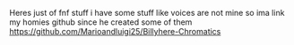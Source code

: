 Heres just of fnf stuff i have some stuff like voices are not mine so ima link my homies github since he created some of them
https://github.com/Marioandluigi25/Billyhere-Chromatics
